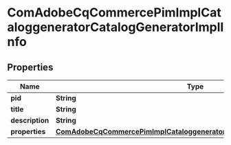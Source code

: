 

# ComAdobeCqCommercePimImplCataloggeneratorCatalogGeneratorImplInfo

## Properties

Name | Type | Description | Notes
------------ | ------------- | ------------- | -------------
**pid** | **String** |  |  [optional]
**title** | **String** |  |  [optional]
**description** | **String** |  |  [optional]
**properties** | [**ComAdobeCqCommercePimImplCataloggeneratorCatalogGeneratorImplProperties**](ComAdobeCqCommercePimImplCataloggeneratorCatalogGeneratorImplProperties.md) |  |  [optional]



